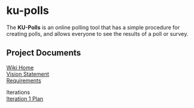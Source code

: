 # ku-polls
The **KU-Polls** is an online polling tool that has a simple procedure for creating polls, and allows everyone to see the results of a poll or survey.    

## Project Documents
[Wiki Home](../../wiki/Home)    
[Vision Statement](../../wiki/Vision-Statement)    
[Requirements](../../wiki/Requirements)    

Iterations    
[Iteration 1 Plan](../../wiki/Iteration-1-Plan)   
